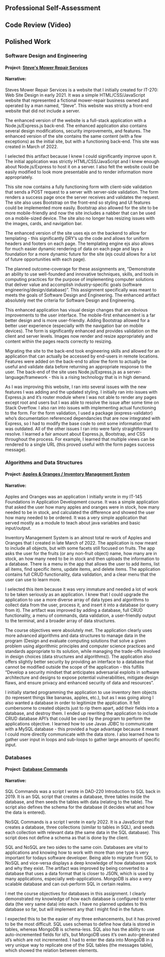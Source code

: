 ## Professional Self-Assessment

## Code Review (Video)

## Polished Work

### Software Design and Engineering

#### Project: [Steve's Mower Repair Services](https://github.com/IanHefflefinger/CS-499/tree/master/StevesWebsite)

#### Narrative: 

Steves Mower Repair Services is a website that I initially created for IT-270: Web Site Design in early 2021. It was a simple HTML/CSS/JavaScript website that represented a fictional mower-repair business owned and operated by a man named, “Steve”. This website was strictly a front-end website that did not include a server.

The enhanced version of the website is a full-stack application with a Node.js/Express.js back-end. The enhanced application also contains several design modifications, security improvements, and features. The enhanced version of the site contains the same content (with a few exceptions) as the initial site, but with a functioning back-end. This site was created in March of 2022.

I selected this artifact because I knew I could significantly improve upon it. The initial application was strictly HTML/CSS/JavaScript and I knew enough about Node.js/Express to host it on a server. I also felt the website could be easily modified to look more presentable and to render information more appropriately. 

This site now contains a fully functioning form with client-side validation that sends a POST request to a server with server-side validation. The form renders a success page once the server receives and validates the request. The site also uses Bootstrap on the front-end so styling and UI features could be implemented more easily. Bootstrap also allowed for the site to be more mobile-friendly and now the site includes a nabber that can be used on a mobile-sized device. The site also no longer has resizing issues with the images, cards, and navigation bar.

The enhanced version of the site uses ejs on the backend to allow for templating - this significantly DRY’s up the code and allows for uniform headers and footers on each page. The templating engine ejs also allows for much easier dynamic rendering of data on each page and lays a foundation for a more dynamic future for the site (ejs could allows for a lot of future opportunities with each page). 

The planned outcome-coverage for these assignments are, “Demonstrate an ability to use well-founded and innovative techniques, skills, and tools in computing practices for the purpose of implementing computer solutions that deliver value and accomplish industry-specific goals (software engineering/design/database)”. This assignment specifically was meant to meets the goals of Software Design and Engineering. The enhanced artifact absolutely met the criteria for Software Design and Engineering. 

This enhanced application has visual design changes that are obvious improvements to the user interface. The mobile-first enhancement is a far better design and is more user-friendly. Adding Bootstrap allowed for a better user experience (especially with the navigation bar on mobile devices). The form is significantly enhanced and provides validation on the client and server levels. Images now render and resize appropriately and content within the pages reacts correctly to resizing.

Migrating the site to the back-end took engineering skills and allowed for an application that can actually be accessed by end-users in remote locations. Features were added on the back-end to allow the form to actually be useful and validate data before returning an appropriate response to the user. The back-end of the site uses Node.js/Express.js as a server-language/framework - this is a rising technology that is in high demand.

As I was improving this website, I ran into several issues with the new features I was adding and the updated styling. I initially ran into issues with Express.js and it’s router module where I was not able to render any pages except root and users but I was able to resolve the issue after some time on Stack Overflow. I also ran into issues with implementing actual functioning to the form. For the form validation, I used a package (express-validator) who’s documentation referenced dependancies that are now integrated with Express, so I had to modify the base code to omit some information that was outdated. All of the other issues I ran into were fairly straightforward to resolve. I learned a fair amount about Express.js, Bootstrap, and CSS throughout the process. For example, I learned that multiple views can be rendered to a single URL (this proved useful with the form pages success message).


### Algorithms and Data Structures

#### Project: [Apples & Oranges / Inventory Management System](https://github.com/IanHefflefinger/CS-499/tree/master/ApplesAndOranges)

#### Narrative: 

Apples and Oranges was an application I initially wrote in my IT-145 Foundations in Application Development course. It was a simple application that asked the user how many apples and oranges were in stock, how many needed to be in stock, and calculated the difference and showed the user how many needed to be ordered. It was a very simple application that served mostly as a module to teach about java variables and basic input/output.

Inventory Management System is an almost total re-work of Apples and Oranges that I created in late March of 2022. The application is now meant to include all objects, but with some facets still focused on fruits. The app asks the user for the fruits (or any non-fruit object) name, how many are in stock, an how many need to be in stock and then uploads the information to a database. There is a menu in the app that allows the user to add items, list all items, find specific items, update items, and delete items. The application contains full CRUD functionality, data validation, and a clear menu that the user can use to learn more.

I selected this item because it was very immature and needed a lot of work to be taken seriously as an application. I knew that I could upgrade the application to use a more diverse array of data types and algorithms to collect data from the user, process it, and insert it into a database (or query from it). The artifact was improved by adding a database, full CRUD functionality, a menu of commands, data validation, a user-friendly output to the terminal, and a broader array of data structures.

The course objectives were absolutely met. The application clearly uses more advanced algorithms and data structures to manage data in the program (Design and evaluate computing solutions that solve a given problem using algorithmic principles and computer science practices and standards appropriate to its solution, while managing the trade-offs involved in design choices (data structures and algorithms)). The application also offers slightly better security by providing an interface to a database that cannot be modified outside the scope of the application - this fulfills “Develop a security mindset that anticipates adversarial exploits in software architecture and designs to expose potential vulnerabilities, mitigate design flaws, and ensure privacy and enhanced security of data and resources”.

I initially started programming the application to use inventory item objects (to represent things like bananas, apples, etc.), but as I was going along I also wanted a database in order to legitimize the application. It felt cumbersome to created objects just to rip them apart, add their fields into a database, and destroy them. I ended up rewriting the application to include CRUD database API’s that could be used by the program to perform the applications objective. I learned how to use Javas JDBC to communicate with a MySQL database - this provided a huge advantage because it meant I could more directly communicate with the data store. I also learned how to gather user input in loops and sub-loops to gather large amounts of specific input.

### Databases

#### Project: [Database Commands](https://github.com/IanHefflefinger/CS-499/tree/master/DatabaseCommands)

#### Narrative: 

SQL Commands was a script I wrote in DAD-220 Introduction to SQL back in 2019. It is an SQL script that creates a database, three tables inside the database, and then seeds the tables with data (relating to the table). The script also defines the schema for the database (it decides what and how the data is entered).

NoSQL Commands is a script I wrote in early 2022. It is a JavaScript that creates a database, three collections (similar to tables in SQL), and seeds each collection with relevant data (the same data in the SQL database). This script does not define a schema as that is done by the client.

SQL and NoSQL are two sides to the same coin. Databases are vital to applications and knowing how to work with more than one type is very important for todays software developer. Being able to migrate from SQL to NoSQL and vice-versa displays a deep knowledge of how databases work and why they exist. The artifact was improved by being converted to a database that uses a data format that is closer to JSON, which is used by many applications, especially web-applications. MongoDB is also a very scalable database and can out-perform SQL in certain realms. 

I met the course objectives for databases in this assignment. I clearly demonstrated my knowledge of how each database is configured to enter data (the very same data) into each. I have no planned updates to this database so far, but will implement any that I might find in the future. 

I expected this to be the easier of my three enhancements, but it has proved to be the most difficult. SQL uses schemas to define how data is stored in tables, whereas MongoDB is schema-less. SQL also has the ability to use auto-incremented fields for id’s, but MongoDB uses it’s own auto-generated id’s which are not incremented. I had to enter the data into MongoDB in a very unique way to replicate one of the SQL tables (the messages table), which showed the relation between elements. 
